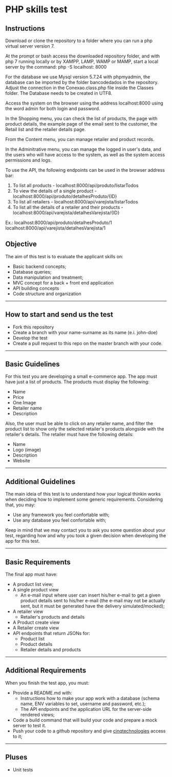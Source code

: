 # PHP skills test

## Instructions
Download or clone the repository to a folder where you can run a php virtual server version 7.

At the prompt or bash access the downloaded repository folder, and with php 7 running locally or by XAMPP, LAMP, WAMP or MAMP, start a local server by the command: php -S localhost: 8000

For the database we use Mysql version 5.7.24 with phpmyadmin, the database can be imported by the folder bancodedados in the repository. Adjust the connection in the Conexao.class.php file inside the Classes folder. The Database needs to be created in UTF8.

Access the system on the browser using the address localhost:8000 using the word admin for both login and password.

In the Shopping menu, you can check the list of products, the page with product details, the example page of the email sent to the customer, the Retail list and the retailer details page.

From the Content menu, you can manage retailer and product records.

In the Adminitrative menu, you can manage the logged in user's data, and the users who will have access to the system, as well as the system access permissions and logs.

To use the API, the following endpoints can be used in the browser address bar:
1) To list all products - localhost:8000/api/produto/listarTodos
2) To view the details of a single product - localhost:8000/api/produto/detalhesProduto/{ID}
3) To list all retailers - localhost:8000/api/varejista/listarTodos
4) To list all the details of a retailer and their products - localhost:8000/api/varejista/detalhesVarejista/{ID}

Ex.: localhost:8000/api/produto/detalhesProduto/1
	 localhost:8000/api/varejista/detalhesVarejista/1




## Objective
The aim of this test is to evaluate the applicant skills on:
- Basic backend concepts;
- Database queries;
- Data manipulation and treatment;
- MVC concept for a back + front end application
- API building concepts
- Code structure and organization

---

## How to start and send us the test
- Fork this repository
- Create a branch with your name-surname as its name (e.i. john-doe)
- Develop the test
- Create a pull request to this repo on the master branch with your code.

---

## Basic Guidelines
For this test you are developing a small e-commerce app. The app must have just a list of products. The products must display the following:

- Name
- Price
- One Image
- Retailer name
- Description

Also, the user must be able to click on any retailer name, and filter the product list to show only the selected retailer's products alongside with the retailer's details. The retailer must have the following details:
- Name
- Logo (image)
- Description
- Website

---

## Additional Guidelines

The main ideia of this test is to understand how your logical thinkin works when deciding how to implement some generic requirements. Considering that, you may:
- Use any framework you feel confortable with;
- Use any database you feel confortable with;

Keep in mind that we may contact you to ask you some question about your test, regarding how and why you took a given decision when developing the app for this test.

---

## Basic Requirements
The final app must have:
- A product list view;
- A single product view
  - An e-mail input where user can insert his/her e-mail to get a given product details sent to his/her e-mail (the e-mail may not be actually sent, but it must be generated have the delivery simulated/mocked);
- A retailer view
  - Retailer's products and details
- A Product create view
- A Retailer create view
- API endpoints that return JSONs for:
  - Product list
  - Product details
  - Retailer details and products

---

## Additional Requirements
When you finish the test app, you must:
- Provide a README.md with:
  - Instructions how to make your app work with a database (schema name, ENV variables to set, username and password, etc.);
  - The API endpoints and the application URL for the server-side rendered views;
- Code a build command that will build your code and prepare a mock server to test it.
- Push your code to a github repository and give [cinqtechnologies](https://github.com/cinqtechnologies/) access to it;

---

## Pluses
- Unit tests
